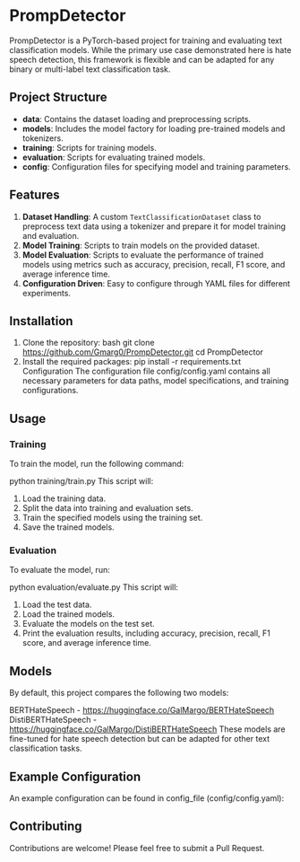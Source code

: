 # PrompDetector

PrompDetector is a PyTorch-based project for training and evaluating text classification models. While the primary use case demonstrated here is hate speech detection, this framework is flexible and can be adapted for any binary or multi-label text classification task.

## Project Structure

- **data**: Contains the dataset loading and preprocessing scripts.
- **models**: Includes the model factory for loading pre-trained models and tokenizers.
- **training**: Scripts for training models.
- **evaluation**: Scripts for evaluating trained models.
- **config**: Configuration files for specifying model and training parameters.

## Features

1. **Dataset Handling**: A custom `TextClassificationDataset` class to preprocess text data using a tokenizer and prepare it for model training and evaluation.
2. **Model Training**: Scripts to train models on the provided dataset.
3. **Model Evaluation**: Scripts to evaluate the performance of trained models using metrics such as accuracy, precision, recall, F1 score, and average inference time.
4. **Configuration Driven**: Easy to configure through YAML files for different experiments.

## Installation

1. Clone the repository:
   bash
   git clone https://github.com/Gmarg0/PrompDetector.git
   cd PrompDetector
2. Install the required packages:
pip install -r requirements.txt
Configuration
The configuration file config/config.yaml contains all necessary parameters for data paths, model specifications, and training configurations.

## Usage
### Training
To train the model, run the following command:

python training/train.py
This script will:

1. Load the training data.
2. Split the data into training and evaluation sets.
3. Train the specified models using the training set.
4. Save the trained models.


### Evaluation
To evaluate the model, run:

python evaluation/evaluate.py
This script will:

1. Load the test data.
2. Load the trained models.
3. Evaluate the models on the test set.
4. Print the evaluation results, including accuracy, precision, recall, F1 score, and average inference time.


## Models
By default, this project compares the following two models:

BERTHateSpeech - https://huggingface.co/GalMargo/BERTHateSpeech
DistiBERTHateSpeech - https://huggingface.co/GalMargo/DistiBERTHateSpeech
These models are fine-tuned for hate speech detection but can be adapted for other text classification tasks.

## Example Configuration
An example configuration can be found in config_file (config/config.yaml):

## Contributing
Contributions are welcome! Please feel free to submit a Pull Request.